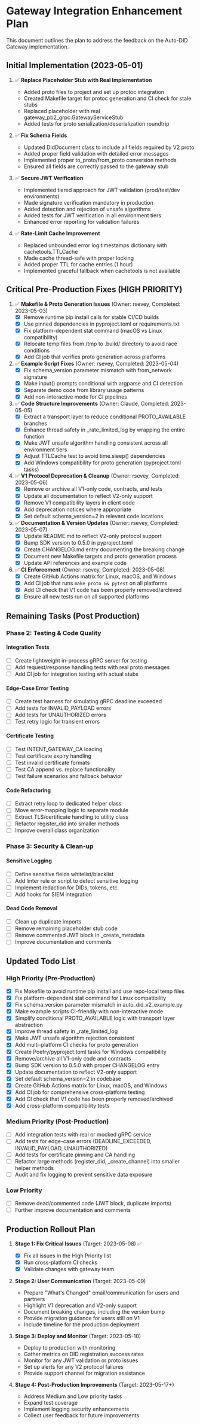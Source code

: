 # Gateway Integration Enhancement Plan

This document outlines the plan to address the feedback on the Auto-DID Gateway implementation.

## Initial Implementation (2023-05-01)

1. ✅ **Replace Placeholder Stub with Real Implementation**
   - Added proto files to project and set up protoc integration
   - Created Makefile target for protoc generation and CI check for stale stubs
   - Replaced placeholder with real gateway_pb2_grpc.GatewayServiceStub
   - Added tests for proto serialization/deserialization roundtrip

2. ✅ **Fix Schema Fields**
   - Updated DidDocument class to include all fields required by V2 proto
   - Added proper field validation with detailed error messages
   - Implemented proper to_proto/from_proto conversion methods
   - Ensured all fields are correctly passed to the gateway stub

3. ✅ **Secure JWT Verification**
   - Implemented tiered approach for JWT validation (prod/test/dev environments)
   - Made signature verification mandatory in production
   - Added detection and rejection of unsafe algorithms
   - Added tests for JWT verification in all environment tiers
   - Enhanced error reporting for validation failures

4. ✅ **Rate-Limit Cache Improvement**
   - Replaced unbounded error log timestamps dictionary with cachetools.TTLCache
   - Made cache thread-safe with proper locking
   - Added proper TTL for cache entries (1 hour)
   - Implemented graceful fallback when cachetools is not available

## Critical Pre-Production Fixes (HIGH PRIORITY)

1. ✅ **Makefile & Proto Generation Issues** (Owner: rsevey, Completed: 2023-05-03)
   - [x] Remove runtime pip install calls for stable CI/CD builds
   - [x] Use pinned dependencies in pyproject.toml or requirements.txt
   - [x] Fix platform-dependent stat command (macOS vs Linux compatibility)
   - [x] Relocate temp files from /tmp to .build/ directory to avoid race conditions
   - [x] Add CI job that verifies proto generation across platforms

2. ✅ **Example Script Fixes** (Owner: rsevey, Completed: 2023-05-04)
   - [x] Fix schema_version parameter mismatch with from_network signature
   - [x] Make input() prompts conditional with argparse and CI detection
   - [x] Separate demo code from library usage patterns
   - [x] Add non-interactive mode for CI pipelines

3. ✅ **Code Structure Improvements** (Owner: Claude, Completed: 2023-05-05)
   - [x] Extract a transport layer to reduce conditional PROTO_AVAILABLE branches
   - [x] Enhance thread safety in _rate_limited_log by wrapping the entire function
   - [x] Make JWT unsafe algorithm handling consistent across all environment tiers
   - [x] Adjust TTLCache test to avoid time.sleep() dependencies
   - [x] Add Windows compatibility for proto generation (pyproject.toml tasks)

4. ✅ **V1 Protocol Deprecation & Cleanup** (Owner: rsevey, Completed: 2023-05-06)
   - [x] Remove or archive all V1-only code, contracts, and tests
   - [x] Update all documentation to reflect V2-only support
   - [x] Remove V1 compatibility layers in client code
   - [x] Add deprecation notices where appropriate
   - [x] Set default schema_version=2 in relevant code locations

5. ✅ **Documentation & Version Updates** (Owner: rsevey, Completed: 2023-05-07)
   - [x] Update README.md to reflect V2-only protocol support
   - [x] Bump SDK version to 0.5.0 in pyproject.toml
   - [x] Create CHANGELOG.md entry documenting the breaking change
   - [x] Document new Makefile targets and proto generation process
   - [x] Update API references and example code

6. ✅ **CI Enforcement** (Owner: rsevey, Completed: 2023-05-08)
   - [x] Create GitHub Actions matrix for Linux, macOS, and Windows
   - [x] Add CI job that runs `make proto && pytest` on all platforms
   - [x] Add CI check that V1 code has been properly removed/archived
   - [x] Ensure all new tests run on all supported platforms

## Remaining Tasks (Post Production)

### Phase 2: Testing & Code Quality

#### Integration Tests
- [ ] Create lightweight in-process gRPC server for testing
- [ ] Add request/response handling tests with real proto messages
- [ ] Add CI job for integration testing with actual stubs

#### Edge-Case Error Testing
- [ ] Create test harness for simulating gRPC deadline exceeded
- [ ] Add tests for INVALID_PAYLOAD errors
- [ ] Add tests for UNAUTHORIZED errors
- [ ] Test retry logic for transient errors

#### Certificate Testing
- [ ] Test INTENT_GATEWAY_CA loading
- [ ] Test certificate expiry handling
- [ ] Test invalid certificate formats
- [ ] Test CA append vs. replace functionality
- [ ] Test failure scenarios and fallback behavior

#### Code Refactoring
- [ ] Extract retry loop to dedicated helper class
- [ ] Move error-mapping logic to separate module
- [ ] Extract TLS/certificate handling to utility class
- [ ] Refactor register_did into smaller methods
- [ ] Improve overall class organization

### Phase 3: Security & Clean-up

#### Sensitive Logging
- [ ] Define sensitive fields whitelist/blacklist
- [ ] Add linter rule or script to detect sensitive logging
- [ ] Implement redaction for DIDs, tokens, etc.
- [ ] Add hooks for SIEM integration

#### Dead Code Removal
- [ ] Clean up duplicate imports
- [ ] Remove remaining placeholder stub code
- [ ] Remove commented JWT block in _create_metadata
- [ ] Improve documentation and comments

## Updated Todo List

### High Priority (Pre-Production)
- [x] Fix Makefile to avoid runtime pip install and use repo-local temp files
- [x] Fix platform-dependent stat command for Linux compatibility
- [x] Fix schema_version parameter mismatch in auto_did_v2_example.py
- [x] Make example scripts CI-friendly with non-interactive mode
- [x] Simplify conditional PROTO_AVAILABLE logic with transport layer abstraction
- [x] Improve thread safety in _rate_limited_log
- [x] Make JWT unsafe algorithm rejection consistent
- [x] Add multi-platform CI checks for proto generation
- [x] Create Poetry/pyproject.toml tasks for Windows compatibility
- [x] Remove/archive all V1-only code and contracts
- [x] Bump SDK version to 0.5.0 with proper CHANGELOG entry
- [x] Update documentation to reflect V2-only support
- [x] Set default schema_version=2 in codebase
- [x] Create GitHub Actions matrix for Linux, macOS, and Windows
- [x] Add CI job for comprehensive cross-platform testing
- [x] Add CI check that V1 code has been properly removed/archived
- [x] Add cross-platform compatibility tests

### Medium Priority (Post-Production)
- [ ] Add integration tests with real or mocked gRPC service
- [ ] Add tests for edge-case errors (DEADLINE_EXCEEDED, INVALID_PAYLOAD, UNAUTHORIZED)
- [ ] Add tests for certificate pinning and CA handling
- [ ] Refactor large methods (register_did, _create_channel) into smaller helper methods
- [ ] Audit and fix logging to prevent sensitive data exposure

### Low Priority
- [ ] Remove dead/commented code (JWT block, duplicate imports)
- [ ] Further improve documentation and comments

## Production Rollout Plan

1. **Stage 1: Fix Critical Issues** (Target: 2023-05-08) ✅
   - [x] Fix all issues in the High Priority list
   - [x] Run cross-platform CI checks
   - [x] Validate changes with gateway team

2. **Stage 2: User Communication** (Target: 2023-05-09)
   - Prepare "What's Changed" email/communication for users and partners
   - Highlight V1 deprecation and V2-only support
   - Document breaking changes, including the version bump
   - Provide migration guidance for users still on V1
   - Include timeline for the production deployment

3. **Stage 3: Deploy and Monitor** (Target: 2023-05-10)
   - Deploy to production with monitoring
   - Gather metrics on DID registration success rates
   - Monitor for any JWT validation or proto issues
   - Set up alerts for any V2 protocol failures
   - Provide support channel for migration assistance

4. **Stage 4: Post-Production Improvements** (Target: 2023-05-17+)
   - Address Medium and Low priority tasks
   - Expand test coverage
   - Implement logging security enhancements
   - Collect user feedback for future improvements